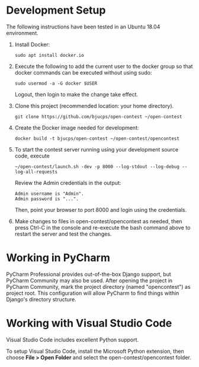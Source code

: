 # Development Setup

The following instructions have been tested in an Ubuntu 18.04 environment.

1. Install Docker:
   ```
   sudo apt install docker.io
   ```

1. Execute the following to add the current user to the docker group
   so that docker commands can be executed without using sudo:
   ```
   sudo usermod -a -G docker $USER
   ```
   Logout, then login to make the change take effect.

1. Clone this project (recommended location: your home directory).
   ```
   git clone https://github.com/bjucps/open-contest ~/open-contest
   ```

1. Create the Docker image needed for development:
   ```
   docker build -t bjucps/open-contest ~/open-contest/opencontest
   ```

1. To start the contest server running using your development source code, execute
   ```
   ~/open-contest/launch.sh -dev -p 8000 --log-stdout --log-debug --log-all-requests
   ```

   Review the Admin credentials in the output:
   ```
   Admin username is "Admin".
   Admin password is "...".
   ```
   Then, point your browser to port 8000 and login using the credentials. 

1. Make changes to files in open-contest/opencontest as needed, then press
   Ctrl-C in the console and re-execute the bash command above to restart the
   server and test the changes.
   
# Working in PyCharm
PyCharm Professional provides out-of-the-box Django support, but PyCharm Community 
may also be used. After opening the project in PyCharm Community, mark the project
directory (named "opencontest") as project root. This configuration will allow
PyCharm to find things within Django's directory structure. 


# Working with Visual Studio Code

Visual Studio Code includes excellent Python support. 

To setup Visual Studio Code, install the Microsoft Python extension, then choose
**File > Open Folder** and select the open-contest/opencontest folder.
